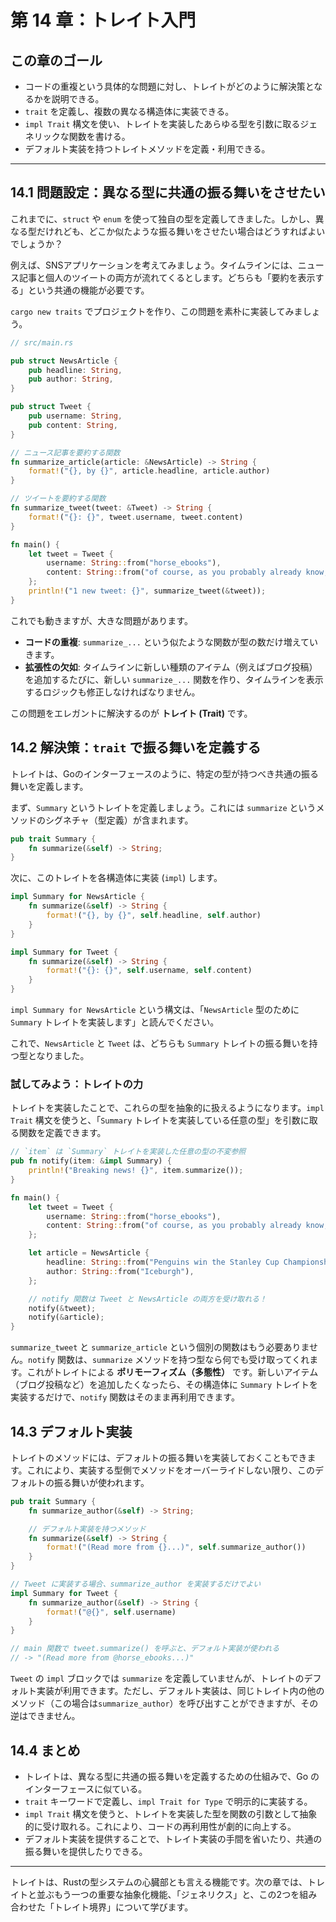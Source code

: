 # 第 14 章：トレイト入門

## この章のゴール
- コードの重複という具体的な問題に対し、トレイトがどのように解決策となるかを説明できる。
- `trait` を定義し、複数の異なる構造体に実装できる。
- `impl Trait` 構文を使い、トレイトを実装したあらゆる型を引数に取るジェネリックな関数を書ける。
- デフォルト実装を持つトレイトメソッドを定義・利用できる。

---

## 14.1 問題設定：異なる型に共通の振る舞いをさせたい

これまでに、`struct` や `enum` を使って独自の型を定義してきました。しかし、異なる型だけれども、どこか似たような振る舞いをさせたい場合はどうすればよいでしょうか？

例えば、SNSアプリケーションを考えてみましょう。タイムラインには、ニュース記事と個人のツイートの両方が流れてくるとします。どちらも「要約を表示する」という共通の機能が必要です。

`cargo new traits` でプロジェクトを作り、この問題を素朴に実装してみましょう。

```rust
// src/main.rs

pub struct NewsArticle {
    pub headline: String,
    pub author: String,
}

pub struct Tweet {
    pub username: String,
    pub content: String,
}

// ニュース記事を要約する関数
fn summarize_article(article: &NewsArticle) -> String {
    format!("{}, by {}", article.headline, article.author)
}

// ツイートを要約する関数
fn summarize_tweet(tweet: &Tweet) -> String {
    format!("{}: {}", tweet.username, tweet.content)
}

fn main() {
    let tweet = Tweet {
        username: String::from("horse_ebooks"),
        content: String::from("of course, as you probably already know, people"),
    };
    println!("1 new tweet: {}", summarize_tweet(&tweet));
}
```
これでも動きますが、大きな問題があります。
- **コードの重複**: `summarize_...` という似たような関数が型の数だけ増えていきます。
- **拡張性の欠如**: タイムラインに新しい種類のアイテム（例えばブログ投稿）を追加するたびに、新しい `summarize_...` 関数を作り、タイムラインを表示するロジックも修正しなければなりません。

この問題をエレガントに解決するのが **トレイト (Trait)** です。

## 14.2 解決策：`trait` で振る舞いを定義する

トレイトは、Goのインターフェースのように、特定の型が持つべき共通の振る舞いを定義します。

まず、`Summary` というトレイトを定義しましょう。これには `summarize` というメソッドのシグネチャ（型定義）が含まれます。

```rust
pub trait Summary {
    fn summarize(&self) -> String;
}
```

次に、このトレイトを各構造体に実装 (`impl`) します。

```rust
impl Summary for NewsArticle {
    fn summarize(&self) -> String {
        format!("{}, by {}", self.headline, self.author)
    }
}

impl Summary for Tweet {
    fn summarize(&self) -> String {
        format!("{}: {}", self.username, self.content)
    }
}
```
`impl Summary for NewsArticle` という構文は、「`NewsArticle` 型のために `Summary` トレイトを実装します」と読んでください。

これで、`NewsArticle` と `Tweet` は、どちらも `Summary` トレイトの振る舞いを持つ型となりました。

### 試してみよう：トレイトの力

トレイトを実装したことで、これらの型を抽象的に扱えるようになります。`impl Trait` 構文を使うと、「`Summary` トレイトを実装している任意の型」を引数に取る関数を定義できます。

```rust
// `item` は `Summary` トレイトを実装した任意の型の不変参照
pub fn notify(item: &impl Summary) {
    println!("Breaking news! {}", item.summarize());
}

fn main() {
    let tweet = Tweet {
        username: String::from("horse_ebooks"),
        content: String::from("of course, as you probably already know, people"),
    };

    let article = NewsArticle {
        headline: String::from("Penguins win the Stanley Cup Championship!"),
        author: String::from("Iceburgh"),
    };

    // notify 関数は Tweet と NewsArticle の両方を受け取れる！
    notify(&tweet);
    notify(&article);
}
```
`summarize_tweet` と `summarize_article` という個別の関数はもう必要ありません。`notify` 関数は、`summarize` メソッドを持つ型なら何でも受け取ってくれます。これがトレイトによる **ポリモーフィズム（多態性）** です。新しいアイテム（ブログ投稿など）を追加したくなったら、その構造体に `Summary` トレイトを実装するだけで、`notify` 関数はそのまま再利用できます。

## 14.3 デフォルト実装

トレイトのメソッドには、デフォルトの振る舞いを実装しておくこともできます。これにより、実装する型側でメソッドをオーバーライドしない限り、このデフォルトの振る舞いが使われます。

```rust
pub trait Summary {
    fn summarize_author(&self) -> String;

    // デフォルト実装を持つメソッド
    fn summarize(&self) -> String {
        format!("(Read more from {}...)", self.summarize_author())
    }
}

// Tweet に実装する場合、summarize_author を実装するだけでよい
impl Summary for Tweet {
    fn summarize_author(&self) -> String {
        format!("@{}", self.username)
    }
}

// main 関数で tweet.summarize() を呼ぶと、デフォルト実装が使われる
// -> "(Read more from @horse_ebooks...)"
```
`Tweet` の `impl` ブロックでは `summarize` を定義していませんが、トレイトのデフォルト実装が利用できます。ただし、デフォルト実装は、同じトレイト内の他のメソッド（この場合は`summarize_author`）を呼び出すことができますが、その逆はできません。

## 14.4 まとめ

- トレイトは、異なる型に共通の振る舞いを定義するための仕組みで、Go のインターフェースに似ている。
- `trait` キーワードで定義し、`impl Trait for Type` で明示的に実装する。
- `impl Trait` 構文を使うと、トレイトを実装した型を関数の引数として抽象的に受け取れる。これにより、コードの再利用性が劇的に向上する。
- デフォルト実装を提供することで、トレイト実装の手間を省いたり、共通の振る舞いを提供したりできる。

---

トレイトは、Rustの型システムの心臓部とも言える機能です。次の章では、トレイトと並ぶもう一つの重要な抽象化機能、「ジェネリクス」と、この2つを組み合わせた「トレイト境界」について学びます。
